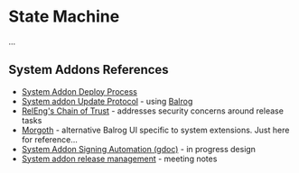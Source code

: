 # State Machine

...

## System Addons References

* [System Addon Deploy Process](https://wiki.mozilla.org/Firefox/Go_Faster/System_Add-ons/Process#Tracking_Bug_and_Intent_to_Implement)
* [System addon Update Protocol](http://gecko.readthedocs.io/en/latest/toolkit/mozapps/extensions/addon-manager/SystemAddons.html) - using [Balrog](https://github.com/mozilla/balrog)
* [RelEng's Chain of Trust](http://scriptworker.readthedocs.io/en/latest/chain_of_trust.html) - addresses security concerns around release tasks
* [Morgoth](https://github.com/mozilla/morgoth) - alternative Balrog UI specific to system extensions. Just here for reference...
* [System Addon Signing Automation (gdoc)](https://docs.google.com/document/d/1O-w7yGqlwePnhJLRxrgwfZej4IoTD0FzKAhOOuiyt0g/edit#heading=h.ruhptgjwrlzn) - in progress design
* [System addon release management](https://docs.google.com/document/d/1nSI10TLtQm-tsfGYcY2IgttcVP1vdezrBp9ov9OmGMA/edit) - meeting notes